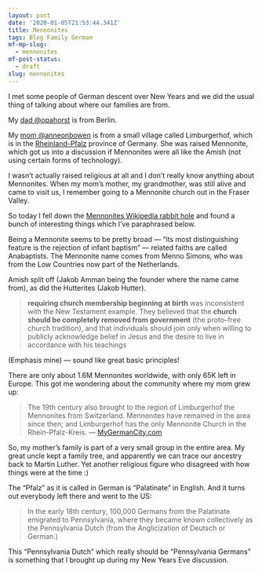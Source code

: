 ```yaml
---
layout: post
date: '2020-01-05T21:53:44.341Z'
title: Mennonites
tags: Blog Family German
mf-mp-slug:
  - mennonites
mf-post-status:
  - draft
slug: mennonites
---
```

I met some people of German descent over New Years and we did the usual thing of talking about where our families are from.

My [dad @opahorst](https://twitter.com/opahorst) is from Berlin.

My [mom @anneonbowen](https://twitter.com/anneonbowen) is from a small village called Limburgerhof, which is in the [Rheinland-Pfalz](https://wikitravel.org/en/Rhineland-Palatinate) province of Germany. She was raised Mennonite, which got us into a discussion if Mennonites were all like the Amish (not using certain forms of technology).

I wasn’t actually raised religious at all and I don’t really know anything about Mennonites. When my mom’s mother, my grandmother, was still alive and came to visit us, I remember going to a Mennonite church out in the Fraser Valley.

So today I fell down the [Mennonites Wikipedia rabbit hole](https://en.wikipedia.org/wiki/Mennonites) and found a bunch of interesting things which I’ve paraphrased below.   


Being a Mennonite seems to be pretty broad — “its most distinguishing feature is the rejection of infant baptism” — related faiths are called Anabaptists. The Mennonite name comes from Menno Simons, who was from the Low Countries now part of the Netherlands.

Amish split off (Jakob Amman being the founder where the name came from), as did the Hutterites (Jakob Hutter).

> **requiring church membership beginning at birth** was inconsistent with the New Testament example. They believed that the **church should be completely removed from government** (the proto–free church tradition), and that individuals should join only when willing to publicly acknowledge belief in Jesus and the desire to live in accordance with his teachings

(Emphasis mine) — sound like great basic principles!

There are only about 1.6M Mennonites worldwide, with only 65K left in Europe. This got me wondering about the community where my mom grew up:

> The 19th century also brought to the region of Limburgerhof the Mennonites from Switzerland. Mennonites have remained in the area since then; and Limburgerhof has the only Mennonite Church in the Rhein-Pfalz-Kreis. — [MyGermanCity.com](https://www.mygermancity.com/limburgerhof)

So, my mother’s family is part of a very small group in the entire area. My great uncle kept a family tree, and apparently we can trace our ancestry back to Martin Luther. Yet another religious figure who disagreed with how things were at the time :)

The “Pfalz” as it is called in German is “Palatinate” in English. And it turns out everybody left there and went to the US:

> In the early 18th century, 100,000 Germans from the Palatinate emigrated to Pennsylvania, where they became known collectively as the Pennsylvania Dutch (from the Anglicization of Deutsch or German.)

This “Pennsylvania Dutch” which really should be “Pennsylvania Germans” is something that I brought up during my New Years Eve discussion.
